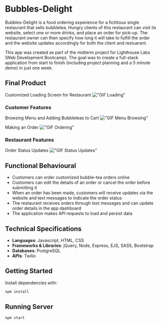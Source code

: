 # Bubbles-Delight

Bubbles-Delight is a food ordering experience for a fictitious single restaurant that sells bubbletea. Hungry clients of this restaurant can visit its website, select one or more drinks, and place an order for pick-up. The restaurant owner can then specify how long it will take to fulfill the order and the website updates accordingly for both the client and restuarant.

This app was created as part of the midterm project for Lighthouse Labs (Web Development Bootcamp). The goal was to create a full-stack application from start to finish (including project planning and a 5 minute demo) in just one week.

## Final Product

Customized Loading Screen for Restaurant
!["GIF Loading"](https://github.com/dylangit01/Bubbles-Delight/blob/master/docs/Loading.gif?raw=true)

### Customer Features

Browsing Menu and Adding Bubbleteas to Cart
!["GIF Menu Browsing"](https://github.com/dylangit01/Bubbles-Delight/blob/master/docs/Menu.gif?raw=true)

Making an Order
!["GIF Ordering"](https://github.com/dylangit01/Bubbles-Delight/blob/master/docs/Order.gif?raw=true)

### Restaurant Features

Order Status Updates
!["GIF Status Updates"](https://github.com/dylangit01/Bubbles-Delight/blob/master/docs/Admin.gif?raw=true)

## Functional Behavioural

- Customers can order customized bubble-tea orders online
- Customers can edit the details of an order or cancel the order before submitting it
- When an order has been made, customers will receive updates via the website and text messages to indicate the order status
- The restaurant receives orders through text messages and can update order details in the app dashboard
- The application makes API requests to load and persist data

## Technical Specifications

- **Languages**: Javascript, HTML, CSS
- **Frameworks & Libraries**: jQuery, Node, Express, EJS, SASS, Bootstrap
- **Databases**: PostgreSQL
- **APIs**: Twilio

## Getting Started

Install dependencies with:

```sh
npm install
```

## Running Server

```sh
npm start
```
